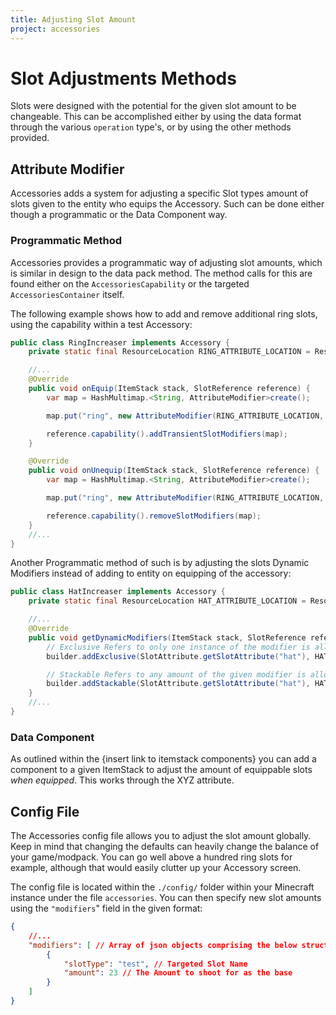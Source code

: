 ```yaml
---
title: Adjusting Slot Amount
project: accessories
---
```


# Slot Adjustments Methods

Slots were designed with the potential for the given slot amount to be changeable. This can be accomplished either by using the data format through the various `operation` type's, or by using the other methods provided.

## Attribute Modifier

Accessories adds a system for adjusting a specific Slot types amount of slots given to the entity who equips the Accessory. Such can be done either though a programmatic or the Data Component way.


### Programmatic Method

Accessories provides a programmatic way of adjusting slot amounts, which is similar in design to the data pack method. The method calls for this are found either on the `AccessoriesCapability` or the targeted `AccessoriesContainer` itself.

The following example shows how to add and remove additional ring slots, using the capability within a test Accessory:

```java
public class RingIncreaser implements Accessory {
	private static final ResourceLocation RING_ATTRIBUTE_LOCATION = ResourceLocation.fromNamespaceAndPath("test", "additional_rings")

	//...
	@Override
	public void onEquip(ItemStack stack, SlotReference reference) {
		var map = HashMultimap.<String, AttributeModifier>create();

		map.put("ring", new AttributeModifier(RING_ATTRIBUTE_LOCATION, 100, AttributeModifier.Operation.ADDITION));

		reference.capability().addTransientSlotModifiers(map);
	}

	@Override
	public void onUnequip(ItemStack stack, SlotReference reference) {
		var map = HashMultimap.<String, AttributeModifier>create();

		map.put("ring", new AttributeModifier(RING_ATTRIBUTE_LOCATION, 100, AttributeModifier.Operation.ADDITION));

		reference.capability().removeSlotModifiers(map);
	}
	//...
}
```

Another Programmatic method of such is by adjusting the slots Dynamic Modifiers instead of adding to entity on equipping of the accessory:

```java
public class HatIncreaser implements Accessory {
	private static final ResourceLocation HAT_ATTRIBUTE_LOCATION = ResourceLocation.fromNamespaceAndPath("test", "additional_hats")

	//...
	@Override
	public void getDynamicModifiers(ItemStack stack, SlotReference reference, AccessoryAttributeBuilder builder){
		// Exclusive Refers to only one instance of the modifier is allowed 
        builder.addExclusive(SlotAttribute.getSlotAttribute("hat"), HAT_ATTRIBUTE_LOCATION, 4, AttributeModifier.Operation.ADDITION);

		// Stackable Refers to any amount of the given modifier is allowed (Preappends Slot Info like the type and index to the location)
        builder.addStackable(SlotAttribute.getSlotAttribute("hat"), HAT_ATTRIBUTE_LOCATION, 4, AttributeModifier.Operation.ADDITION);
    }
	//...
}
```

### Data Component

As outlined within the {insert link to itemstack components} you can add a component to a given ItemStack to adjust the amount of equippable slots *when equipped*. This works through the XYZ attribute. 

## Config File

The Accessories config file allows you to adjust the slot amount globally. Keep in mind that changing the defaults can heavily change the balance of your game/modpack. You can go well above a hundred ring slots for example, although that would easily clutter up your Accessory screen. 

The config file is located within the `./config/` folder within your Minecraft instance under the file `accessories`. You can then specify new slot amounts using the `"modifiers`" field in the given format:

```json
{
	//...
	"modifiers": [ // Array of json objects comprising the below structure
		{
			"slotType": "test", // Targeted Slot Name
			"amount": 23 // The Amount to shoot for as the base
		}
	]
}
```
